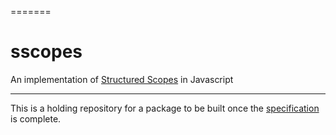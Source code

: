 =======
# sscopes
An implementation of [Structured Scopes](https://github.com/ahopkins/structured-scope) in Javascript

----

This is a holding repository for a package to be built once the [specification](https://github.com/ahopkins/structured-scope) is complete.
